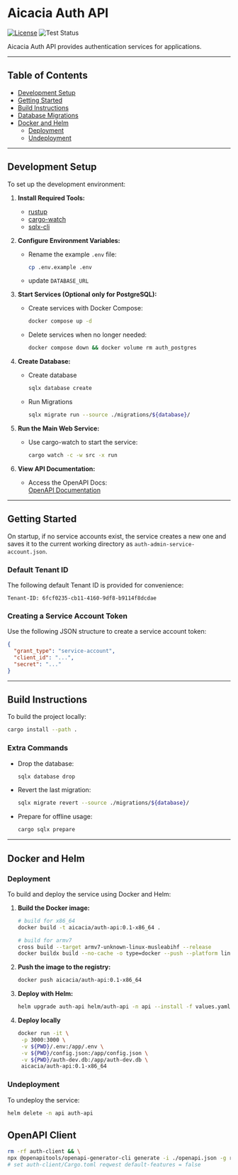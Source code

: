 # Aicacia Auth API

[![License](https://img.shields.io/badge/license-MIT%2FApache--2.0-blue)](LICENSE-MIT)
![Test Status](https://github.com/aicacia/rs-auth/actions/workflows/test.yml/badge.svg)

Aicacia Auth API provides authentication services for applications.

---

## Table of Contents

- [Development Setup](#development-setup)
- [Getting Started](#getting-started)
- [Build Instructions](#build-instructions)
- [Database Migrations](#database-migrations)
- [Docker and Helm](#docker-and-helm)
  - [Deployment](#deployment)
  - [Undeployment](#undeployment)

---

## Development Setup

To set up the development environment:

1. **Install Required Tools:**

   - [rustup](https://rustup.rs/)
   - [cargo-watch](https://crates.io/crates/cargo-watch)
   - [sqlx-cli](https://github.com/launchbadge/sqlx/tree/main/sqlx-cli)

2. **Configure Environment Variables:**

   - Rename the example `.env` file:
     ```bash
     cp .env.example .env
     ```
   - update `DATABASE_URL`

3. **Start Services (Optional only for PostgreSQL):**

   - Create services with Docker Compose:
     ```bash
     docker compose up -d
     ```
   - Delete services when no longer needed:
     ```bash
     docker compose down && docker volume rm auth_postgres
     ```

4. **Create Database:**

   - Create database
     ```bash
     sqlx database create
     ```
   - Run Migrations
     ```bash
     sqlx migrate run --source ./migrations/${database}/
     ```

5. **Run the Main Web Service:**

   - Use cargo-watch to start the service:
     ```bash
     cargo watch -c -w src -x run
     ```

6. **View API Documentation:**
   - Access the OpenAPI Docs:  
     [OpenAPI Documentation](https://petstore.swagger.io/?url=http://localhost:3000/openapi.json)

---

## Getting Started

On startup, if no service accounts exist, the service creates a new one and saves it to the current working directory as `auth-admin-service-account.json`.

### Default Tenant ID

The following default Tenant ID is provided for convenience:

```plaintext
Tenant-ID: 6fcf0235-cb11-4160-9df8-b9114f8dcdae
```

### Creating a Service Account Token

Use the following JSON structure to create a service account token:

```json
{
  "grant_type": "service-account",
  "client_id": "...",
  "secret": "..."
}
```

---

## Build Instructions

To build the project locally:

```bash
cargo install --path .
```

### Extra Commands

- Drop the database:

  ```bash
  sqlx database drop
  ```

- Revert the last migration:
  ```bash
  sqlx migrate revert --source ./migrations/${database}/
  ```
- Prepare for offline usage:
  ```bash
  cargo sqlx prepare
  ```

---

## Docker and Helm

### Deployment

To build and deploy the service using Docker and Helm:

1. **Build the Docker image:**

   ```bash
   # build for x86_64
   docker build -t aicacia/auth-api:0.1-x86_64 .

   # build for armv7
   cross build --target armv7-unknown-linux-musleabihf --release
   docker buildx build --no-cache -o type=docker --push --platform linux/arm/v7 --build-arg=TARGET=armv7-unknown-linux-musleabihf -t aicacia/auth-api:0.1-armv7 -f Dockerfile.local-target .
   ```

2. **Push the image to the registry:**

   ```bash
   docker push aicacia/auth-api:0.1-x86_64
   ```

3. **Deploy with Helm:**

   ```bash
   helm upgrade auth-api helm/auth-api -n api --install -f values.yaml --set image.hash="$(docker inspect --format='{{index .Id}}' aicacia/auth-api:0.1-x86_64)"
   ```

4. **Deploy locally**
   ```bash
   docker run -it \
    -p 3000:3000 \
    -v ${PWD}/.env:/app/.env \
    -v ${PWD}/config.json:/app/config.json \
    -v ${PWD}/auth-dev.db:/app/auth-dev.db \
    aicacia/auth-api:0.1-x86_64
   ```

### Undeployment

To undeploy the service:

```bash
helm delete -n api auth-api
```

## OpenAPI Client

```bash
rm -rf auth-client && \
npx @openapitools/openapi-generator-cli generate -i ./openapi.json -g rust -o 'auth-client' --additional-properties=packageName=auth-client,library=reqwest,avoidBoxedModels=true,preferUnsignedInt=true,bestFitInt=true
# set auth-client/Cargo.toml reqwest default-features = false
```
